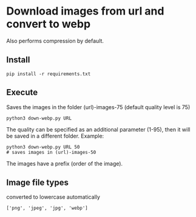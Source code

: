 # Download images from url and convert to webp
Also performs compression by default.

## Install
	pip install -r requirements.txt

## Execute
Saves the images in the folder (url)-images-75 (default quality level is 75)

	python3 down-webp.py URL

The quality can be specified as an additional parameter (1-95), then it will be saved in a different folder. Example:

	python3 down-webp.py URL 50
	# saves images in (url)-images-50

The images have a prefix (order of the image).

## Image file types
converted to lowercase automatically

	['png', 'jpeg', 'jpg', 'webp']